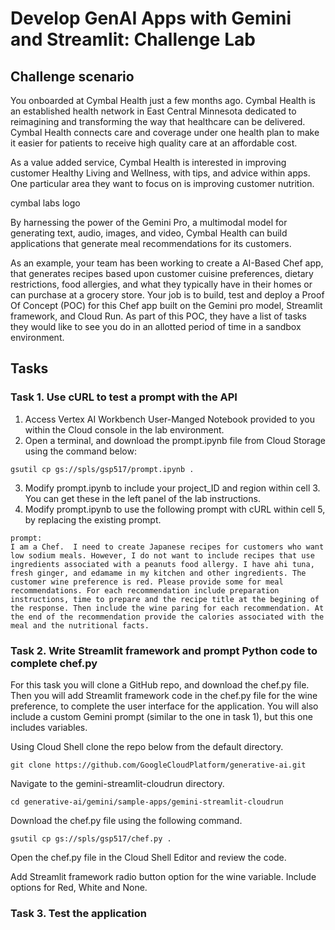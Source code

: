 # Develop GenAI Apps with Gemini and Streamlit: Challenge Lab

## Challenge scenario
You onboarded at Cymbal Health just a few months ago. Cymbal Health is an established health network in East Central Minnesota dedicated to reimagining and transforming the way that healthcare can be delivered. Cymbal Health connects care and coverage under one health plan to make it easier for patients to receive high quality care at an affordable cost.

As a value added service, Cymbal Health is interested in improving customer Healthy Living and Wellness, with tips, and advice within apps. One particular area they want to focus on is improving customer nutrition.

cymbal labs logo

By harnessing the power of the Gemini Pro, a multimodal model for generating text, audio, images, and video, Cymbal Health can build applications that generate meal recommendations for its customers.

As an example, your team has been working to create a AI-Based Chef app, that generates recipes based upon customer cuisine preferences, dietary restrictions, food allergies, and what they typically have in their homes or can purchase at a grocery store. Your job is to build, test and deploy a Proof Of Concept (POC) for this Chef app built on the Gemini pro model, Streamlit framework, and Cloud Run. As part of this POC, they have a list of tasks they would like to see you do in an allotted period of time in a sandbox environment.

## Tasks
### Task 1. Use cURL to test a prompt with the API

1. Access Vertex AI Workbench User-Manged Notebook provided to you within the Cloud console in the lab environment.
2. Open a terminal, and download the prompt.ipynb file from Cloud Storage using the command below:
```
gsutil cp gs://spls/gsp517/prompt.ipynb .
```
3. Modify prompt.ipynb to include your project_ID and region within cell 3. You can get these in the left panel of the lab instructions.
4. Modify prompt.ipynb to use the following prompt with cURL within cell 5, by replacing the existing prompt.
```
prompt:
I am a Chef.  I need to create Japanese recipes for customers who want low sodium meals. However, I do not want to include recipes that use ingredients associated with a peanuts food allergy. I have ahi tuna, fresh ginger, and edamame in my kitchen and other ingredients. The customer wine preference is red. Please provide some for meal recommendations. For each recommendation include preparation instructions, time to prepare and the recipe title at the begining of the response. Then include the wine paring for each recommendation. At the end of the recommendation provide the calories associated with the meal and the nutritional facts.
```
### Task 2. Write Streamlit framework and prompt Python code to complete chef.py
For this task you will clone a GitHub repo, and download the chef.py file. Then you will add Streamlit framework code in the chef.py file for the wine preference, to complete the user interface for the application. You will also include a custom Gemini prompt (similar to the one in task 1), but this one includes variables.

Using Cloud Shell clone the repo below from the default directory.
```
git clone https://github.com/GoogleCloudPlatform/generative-ai.git
```
Navigate to the gemini-streamlit-cloudrun directory.
```
cd generative-ai/gemini/sample-apps/gemini-streamlit-cloudrun
```
Download the chef.py file using the following command.
```
gsutil cp gs://spls/gsp517/chef.py .
```
Open the chef.py file in the Cloud Shell Editor and review the code.

Add Streamlit framework radio button option for the wine variable. Include options for Red, White and None.

### Task 3. Test the application


